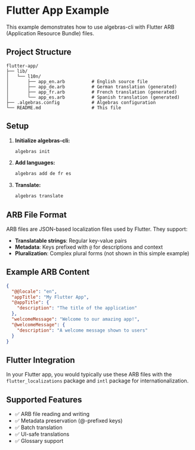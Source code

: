 # Flutter App Example

This example demonstrates how to use algebras-cli with Flutter ARB (Application Resource Bundle) files.

## Project Structure

```
flutter-app/
├── lib/
│   └── l10n/
│       ├── app_en.arb          # English source file
│       ├── app_de.arb          # German translation (generated)
│       ├── app_fr.arb          # French translation (generated)
│       └── app_es.arb          # Spanish translation (generated)
├── .algebras.config            # Algebras configuration
└── README.md                   # This file
```

## Setup

1. **Initialize algebras-cli:**
   ```bash
   algebras init
   ```

2. **Add languages:**
   ```bash
   algebras add de fr es
   ```

3. **Translate:**
   ```bash
   algebras translate
   ```

## ARB File Format

ARB files are JSON-based localization files used by Flutter. They support:

- **Translatable strings**: Regular key-value pairs
- **Metadata**: Keys prefixed with `@` for descriptions and context
- **Pluralization**: Complex plural forms (not shown in this simple example)

## Example ARB Content

```json
{
  "@@locale": "en",
  "appTitle": "My Flutter App",
  "@appTitle": {
    "description": "The title of the application"
  },
  "welcomeMessage": "Welcome to our amazing app!",
  "@welcomeMessage": {
    "description": "A welcome message shown to users"
  }
}
```

## Flutter Integration

In your Flutter app, you would typically use these ARB files with the `flutter_localizations` package and `intl` package for internationalization.

## Supported Features

- ✅ ARB file reading and writing
- ✅ Metadata preservation (@-prefixed keys)
- ✅ Batch translation
- ✅ UI-safe translations
- ✅ Glossary support
